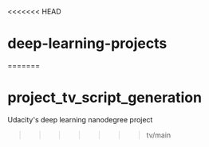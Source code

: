 <<<<<<< HEAD
# deep-learning-projects
=======
# project_tv_script_generation
Udacity's deep learning nanodegree project
>>>>>>> tv/main
